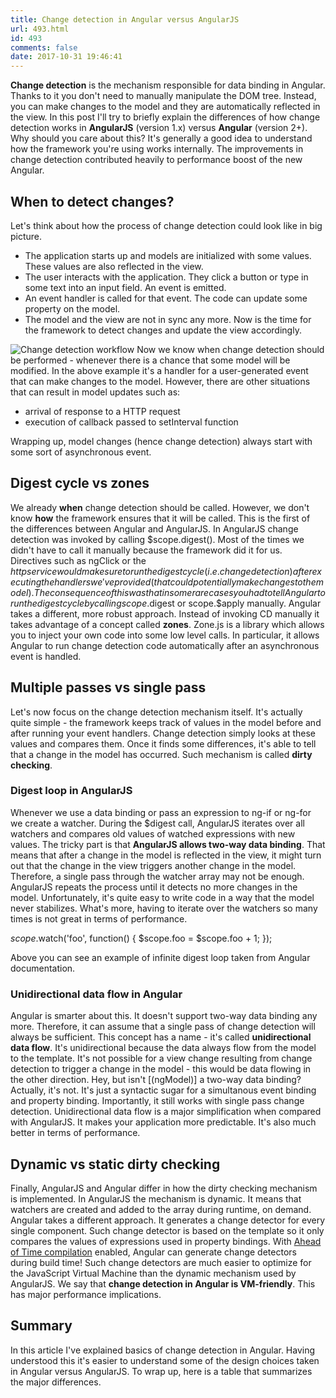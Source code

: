 ```yaml
---
title: Change detection in Angular versus AngularJS
url: 493.html
id: 493
comments: false
date: 2017-10-31 19:46:41
---
```


**Change detection** is the mechanism responsible for data binding in Angular. Thanks to it you don't need to manually manipulate the DOM tree. Instead, you can make changes to the model and they are automatically reflected in the view. In this post I'll try to briefly explain the differences of how change detection works in **AngularJS** (version 1.x) versus **Angular** (version 2+). Why should you care about this? It's generally a good idea to understand how the framework you're using works internally. The improvements in change detection contributed heavily to performance boost of the new Angular.

When to detect changes?
-----------------------

Let's think about how the process of change detection could look like in big picture.

*   The application starts up and models are initialized with some values. These values are also reflected in the view.
*   The user interacts with the application. They click a button or type in some text into an input field. An event is emitted.
*   An event handler is called for that event. The code can update some property on the model.
*   The model and the view are not in sync any more. Now is the time for the framework to detect changes and update the view accordingly.

![](https://codewithstyle.info/wp-content/uploads/2017/10/Change-detection-workflow.png "Change detection workflow") Now we know when change detection should be performed - whenever there is a chance that some model will be modified. In the above example it's a handler for a user-generated event that can make changes to the model. However, there are other situations that can result in model updates such as:

*   arrival of response to a HTTP request
*   execution of callback passed to setInterval function

Wrapping up, model changes (hence change detection) always start with some sort of asynchronous event.

Digest cycle vs zones
---------------------

We already **when** change detection should be called. However, we don't know **how** the framework ensures that it will be called. This is the first of the differences between Angular and AngularJS. In AngularJS change detection was invoked by calling $scope.digest(). Most of the times we didn't have to call it manually because the framework did it for us. Directives such as ngClick or the $http service would make sure to run the digest cycle (i.e. change detection) after executing the handlers we've provided (that could potentially make changes to the model). The consequence of this was that in some rare cases you had to tell Angular to run the digest cycle by calling scope.$digest or scope.$apply manually. Angular takes a different, more robust approach. Instead of invoking CD manually it takes advantage of a concept called **zones**. Zone.js is a library which allows you to inject your own code into some low level calls. In particular, it allows Angular to run change detection code automatically after an asynchronous event is handled.  

Multiple passes vs single pass
------------------------------

Let's now focus on the change detection mechanism itself. It's actually quite simple - the framework keeps track of values in the model before and after running your event handlers. Change detection simply looks at these values and compares them. Once it finds some differences, it's able to tell that a change in the model has occurred. Such mechanism is called **dirty checking**.

### Digest loop in AngularJS

Whenever we use a data binding or pass an expression to ng-if or ng-for we create a watcher. During the $digest call, AngularJS iterates over all watchers and compares old values of watched expressions with new values. The tricky part is that **AngularJS allows two-way data binding**. That means that after a change in the model is reflected in the view, it might turn out that the change in the view triggers another change in the model. Therefore, a single pass through the watcher array may not be enough. AngularJS repeats the process until it detects no more changes in the model. Unfortunately, it's quite easy to write code in a way that the model never stabilizes. What's more, having to iterate over the watchers so many times is not great in terms of performance.

$scope.$watch('foo', function() {
  $scope.foo = $scope.foo + 1;
});

Above you can see an example of infinite digest loop taken from Angular documentation.

### Unidirectional data flow in Angular

Angular is smarter about this. It doesn't support two-way data binding any more. Therefore, it can assume that a single pass of change detection will always be sufficient. This concept has a name - it's called **unidirectional data flow**. It's unidirectional because the data always flow from the model to the template. It's not possible for a view change resulting from change detection to trigger a change in the model - this would be data flowing in the other direction. Hey, but isn't \[(ngModel)\] a two-way data binding? Actually, it's not. It's just a syntactic sugar for a simultanous event binding and property binding. Importantly, it still works with single pass change detection. Unidirectional data flow is a major simplification when compared with AngularJS. It makes your application more predictable. It's also much better in terms of performance.

Dynamic vs static dirty checking
--------------------------------

Finally, AngularJS and Angular differ in how the dirty checking mechanism is implemented. In AngularJS the mechanism is dynamic. It means that watchers are created and added to the array during runtime, on demand. Angular takes a different approach. It generates a change detector for every single component. Such change detector is based on the template so it only compares the values of expressions used in property bindings. With [Ahead of Time compilation](https://codewithstyle.info/ahead-of-time-compilation-angular/) enabled, Angular can generate change detectors during build time! Such change detectors are much easier to optimize for the JavaScript Virtual Machine than the dynamic mechanism used by AngularJS. We say that **change detection in Angular is VM-friendly**. This has major performance implications.

Summary
-------

In this article I've explained basics of change detection in Angular. Having understood this it's easier to understand some of the design choices taken in Angular versus AngularJS. To wrap up, here is a table that summarizes the major differences.